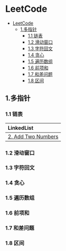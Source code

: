# LeetCode
- [LeetCode](#leetcode)
  - [1.多指针](#1多指针)
    - [1.1 链表](#11-链表)
    - [1.2 滑动窗口](#12-滑动窗口)
    - [1.3 字符回文](#13-字符回文)
    - [1.4 贪心](#14-贪心)
    - [1.5 遍历数组](#15-遍历数组)
    - [1.6 前项和](#16-前项和)
    - [1.7 和差问题](#17-和差问题)
    - [1.8 区间](#18-区间)

## 1.多指针
### 1.1 链表
| LinkedList                                                           |
| :------------------------------------------------------------------- |
| [2. Add Two Numbers](https://leetcode.com/problems/add-two-numbers/) |
### 1.2 滑动窗口
### 1.3 字符回文
### 1.4 贪心
### 1.5 遍历数组
### 1.6 前项和
### 1.7 和差问题
### 1.8 区间

